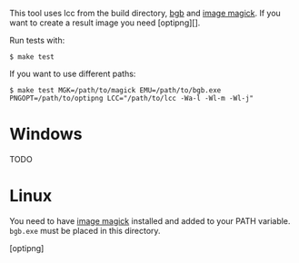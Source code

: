 This tool uses lcc from the build directory, [bgb][] and [image magick][magick].
If you want to create a result image you need [optipng][].

Run tests with:
```
$ make test
```

If you want to use different paths:
```
$ make test MGK=/path/to/magick EMU=/path/to/bgb.exe PNGOPT=/path/to/optipng LCC="/path/to/lcc -Wa-l -Wl-m -Wl-j"
```


Windows
=======

TODO

Linux
=====

You need to have [image magick][magick] installed and added to your PATH variable.
`bgb.exe` must be placed in this directory.


[bgb]: http://bgb.bircd.org/#downloads
[magick]: https://imagemagick.org/www/script/download.php
[optipng]
